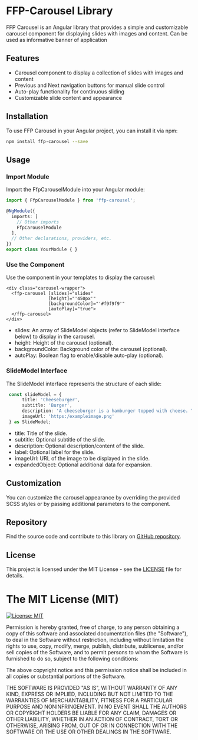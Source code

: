 # FFP-Carousel Library

FFP Carousel is an Angular library that provides a simple and customizable carousel component for displaying slides with images and content. Can be used as informative banner of application

## Features

- Carousel component to display a collection of slides with images and content
- Previous and Next navigation buttons for manual slide control
- Auto-play functionality for continuous sliding
- Customizable slide content and appearance

## Installation

To use FFP Carousel in your Angular project, you can install it via npm:

```bash
npm install ffp-carousel --save
```

## Usage

### Import Module

Import the FfpCarouselModule into your Angular module:

```typescript
import { FfpCarouselModule } from 'ffp-carousel';

@NgModule({
  imports: [
    // Other imports
    FfpCarouselModule
  ],
  // Other declarations, providers, etc.
})
export class YourModule { }

```

### Use the Component

Use the <ffp-carousel> component in your templates to display the carousel:

```angular2html
<div class="carousel-wrapper">
  <ffp-carousel [slides]="slides"
                [height]="'450px'"
                [backgroundColor]="'#f9f9f9'"
                [autoPlay]="true">
  </ffp-carousel>
</div>
```

- slides: An array of SlideModel objects (refer to SlideModel interface below) to display in the carousel.
- height: Height of the carousel (optional).
- backgroundColor: Background color of the carousel (optional).
- autoPlay: Boolean flag to enable/disable auto-play (optional).

### SlideModel Interface

The SlideModel interface represents the structure of each slide:

```typescript
 const slideModel = {
      title: 'Cheeseburger',
      subtitle: 'Burger',
      description: 'A cheeseburger is a hamburger topped with cheese. Traditionally, the slice of cheese is placed on top of the meat patty. The cheese is usually added to the cooking hamburger patty shortly before serving, which allows the cheese to melt. Cheeseburgers can include variations in structure, ingredients and composition. As with other hamburgers, a cheeseburger may include toppings such as lettuce, tomato, onion, pickles, bacon, mayonnaise, ketchup, and mustard.',
      imageUrl: 'https:/exampleimage.png'
 } as SlideModel;
```

- title: Title of the slide.
- subtitle: Optional subtitle of the slide.
- description: Optional description/content of the slide.
- label: Optional label for the slide.
- imageUrl: URL of the image to be displayed in the slide.
- expandedObject: Optional additional data for expansion.


## Customization
You can customize the carousel appearance by overriding the provided SCSS styles or by passing additional parameters to the component.

## Repository
Find the source code and contribute to this library on [GitHub repository](https://github.com/Andrew05Kot/info-carousel/tree/master/projects/ffp-carousel).


## License

This project is licensed under the MIT License - see the [LICENSE](LICENSE) file for details.

The MIT License (MIT)
=====================

[![License: MIT](https://img.shields.io/badge/License-MIT-yellow.svg)](https://opensource.org/licenses/MIT)

Permission is hereby granted, free of charge, to any person obtaining a copy of this software and associated documentation files (the "Software"), to deal in the Software without restriction, including without limitation the rights to use, copy, modify, merge, publish, distribute, sublicense, and/or sell copies of the Software, and to permit persons to whom the Software is furnished to do so, subject to the following conditions:

The above copyright notice and this permission notice shall be included in all copies or substantial portions of the Software.

THE SOFTWARE IS PROVIDED "AS IS", WITHOUT WARRANTY OF ANY KIND, EXPRESS OR IMPLIED, INCLUDING BUT NOT LIMITED TO THE WARRANTIES OF MERCHANTABILITY, FITNESS FOR A PARTICULAR PURPOSE AND NONINFRINGEMENT. IN NO EVENT SHALL THE AUTHORS OR COPYRIGHT HOLDERS BE LIABLE FOR ANY CLAIM, DAMAGES OR OTHER LIABILITY, WHETHER IN AN ACTION OF CONTRACT, TORT OR OTHERWISE, ARISING FROM, OUT OF OR IN CONNECTION WITH THE SOFTWARE OR THE USE OR OTHER DEALINGS IN THE SOFTWARE.

